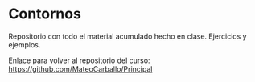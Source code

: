 # Contornos

  Repositorio con todo el material acumulado hecho en clase. Ejercicios y ejemplos.
  
  Enlace para volver al repositorio del curso: https://github.com/MateoCarballo/Principal


<!-- TO DO: añadir un resumen de pequeñas opciones con los archivos .md
      por ejemplo:
      .Añadir tablas 
      .Dar formato como un editor de código
      .Añadir TODOS y comentarios
      .Añadir una cita
      
      -->
